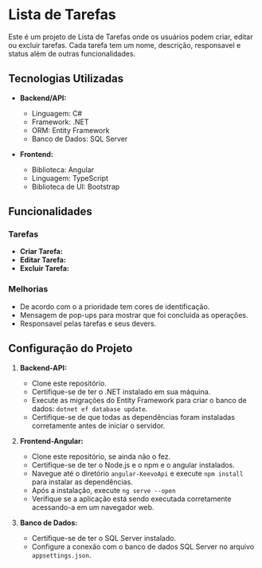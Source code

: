 # Lista de Tarefas

Este é um projeto de Lista de Tarefas onde os usuários podem criar, editar ou excluir tarefas. Cada tarefa tem um nome, descrição, responsavel e status além de outras funcionalidades.

## Tecnologias Utilizadas

- **Backend/API:**
  - Linguagem: C#
  - Framework: .NET
  - ORM: Entity Framework
  - Banco de Dados: SQL Server

- **Frontend:**
  - Biblioteca: Angular
  - Linguagem: TypeScript
  - Biblioteca de UI: Bootstrap 

## Funcionalidades

### Tarefas

- **Criar Tarefa:** 
- **Editar Tarefa:** 
- **Excluir Tarefa:** 

### Melhorias
- De acordo com o a prioridade tem cores de identificação.
- Mensagem de pop-ups para mostrar que foi concluida as operações.
- Responsavel pelas tarefas e seus devers.

## Configuração do Projeto

1. **Backend-API:**
    - Clone este repositório.
    - Certifique-se de ter o .NET instalado em sua máquina.
    - Execute as migrações do Entity Framework para criar o banco de dados: `dotnet ef database update`.
    - Certifique-se de que todas as dependências foram instaladas corretamente antes de iniciar o servidor.

2. **Frontend-Angular:**
    - Clone este repositório, se ainda não o fez.
    - Certifique-se de ter o Node.js e o npm e o angular instalados.
    - Navegue até o diretório `angular-KeevoApi` e execute `npm install` para instalar as dependências.
    - Após a instalação, execute `ng serve --open`
    - Verifique se a aplicação está sendo executada corretamente acessando-a em um navegador web.

3. **Banco de Dados:**
    - Certifique-se de ter o SQL Server instalado.
    - Configure a conexão com o banco de dados SQL Server no arquivo `appsettings.json`.


